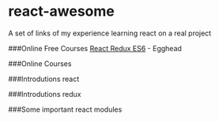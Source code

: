 # react-awesome
A set of links of my experience learning react on a real project

###Online Free Courses
 [React Redux ES6](https://www.pluralsight.com/courses/react-redux-react-router-es6) - Egghead 
 
###Online Courses

###Introdutions react

###Introdutions redux

###Some important react modules
